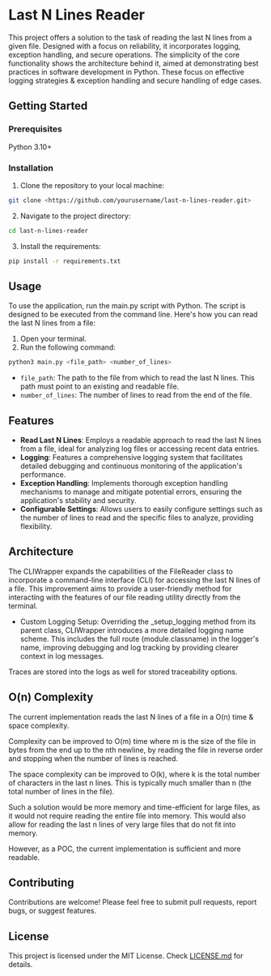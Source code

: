 # Last N Lines Reader

This project offers a solution to the task of reading the last N lines from a given file. Designed with a focus on reliability, it incorporates logging, exception handling, and secure operations. The simplicity of the core functionality shows the architecture behind it, aimed at demonstrating best practices in software development in Python. These focus on effective logging strategies & exception handling and secure handling of edge cases.

## Getting Started

### Prerequisites

Python 3.10+

### Installation

1. Clone the repository to your local machine:

```bash
git clone <https://github.com/yourusername/last-n-lines-reader.git>
```

2. Navigate to the project directory:

```bash
cd last-n-lines-reader
```

3. Install the requirements:

```bash
pip install -r requirements.txt
```

## Usage

To use the application, run the main.py script with Python. The script is designed to be executed from the command line. Here's how you can read the last N lines from a file:

1. Open your terminal.
2. Run the following command:

```bash
python3 main.py <file_path> <number_of_lines>
```

- `file_path`: The path to the file from which to read the last N lines. This path must point to an existing and readable file.
- `number_of_lines`: The number of lines to read from the end of the file.

## Features

- **Read Last N Lines**: Employs a readable approach to read the last N lines from a file, ideal for analyzing log files or accessing recent data entries.
- **Logging**: Features a comprehensive logging system that facilitates detailed debugging and continuous monitoring of the application's performance.
- **Exception Handling**: Implements thorough exception handling mechanisms to manage and mitigate potential errors, ensuring the application's stability and security.
- **Configurable Settings**: Allows users to easily configure settings such as the number of lines to read and the specific files to analyze, providing flexibility.

## Architecture

The CLIWrapper expands the capabilities of the FileReader class to incorporate a command-line interface (CLI) for accessing the last N lines of a file. This improvement aims to provide a user-friendly method for interacting with the features of our file reading utility directly from the terminal.

- Custom Logging Setup: Overriding the _setup_logging method from its parent class, CLIWrapper introduces a more detailed logging name scheme. This includes the full route (module.classname) in the logger's name, improving debugging and log tracking by providing clearer context in log messages.

Traces are stored into the logs as well for stored traceability options.

## O(n) Complexity

The current implementation reads the last N lines of a file in a O(n) time & space complexity.

Complexity can be improved to O(m) time where m is the size of the file in bytes from the end up to the nth newline, by reading the file in reverse order and stopping when the number of lines is reached.

The space complexity can be improved to O(k), where k is the total number of characters in the last n lines. This is typically much smaller than n (the total number of lines in the file).

Such a solution would be more memory and time-efficient for large files, as it would not require reading the entire file into memory. This would also allow for reading the last n lines of very large files that do not fit into memory.

However, as a POC, the current implementation is sufficient and more readable.

## Contributing

Contributions are welcome! Please feel free to submit pull requests, report bugs, or suggest features.

## License

This project is licensed under the MIT License. Check [LICENSE.md](LICENSE.md) for details.
